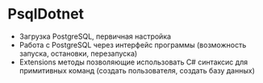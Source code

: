 # PsqlDotnet

* Загрузка PostgreSQL, первичная настройка
* Работа с PostgreSQL через интерфейс программы (возможность запуска, остановки, перезапуска)
* Extensions методы позволяющие использовать C# синтаксис для примитивных команд (создать пользователя, создать базу данных)
